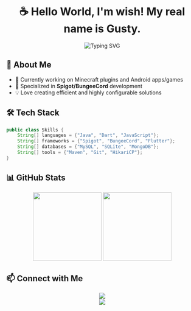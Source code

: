 <h1 align="center">☕ Hello World, I'm wish! My real name is Gusty.</h1>

<div align="center">
  <img src="https://readme-typing-svg.herokuapp.com?font=Fira+Code&pause=1000&color=3498DB&center=true&vCenter=true&width=435&lines=Java+Developer;Minecraft+Plugin+Developer;Android+Developer;Always+learning+new+things" alt="Typing SVG" />
</div>

## 🚀 About Me
- 🔭 Currently working on Minecraft plugins and Android apps/games
- 🌱 Specialized in **Spigot/BungeeCord** development
- 💡 Love creating efficient and highly configurable solutions

## 🛠️ Tech Stack
```java
public class Skills {
    String[] languages = {"Java", "Dart", "JavaScript"};
    String[] frameworks = {"Spigot", "BungeeCord", "Flutter"};
    String[] databases = {"MySQL", "SQLite", "MongoDB"};
    String[] tools = {"Maven", "Git", "HikariCP"};
}
```

## 📊 GitHub Stats
<div align="center">
  <img height="180em" src="https://github-readme-stats.vercel.app/api?username=wwishhdev&show_icons=true&theme=tokyonight"/>
  <img height="180em" src="https://github-readme-stats.vercel.app/api/top-langs/?username=wwishhdev&layout=compact&theme=tokyonight"/>
</div>

## 📫 Connect with Me
<div align="center">
  <a href="https://instagram.com/gusty.senterre" target="_blank">
    <img src="https://img.shields.io/badge/Instagram-gusty.senterre-E4405F?style=for-the-badge&logo=instagram&logoColor=white"/>
  </a>
</div>

<div align="center">
  <img src="https://komarev.com/ghpvc/?username=wwishhdev&color=blue&style=flat-square&label=Profile+Views"/>
</div>
